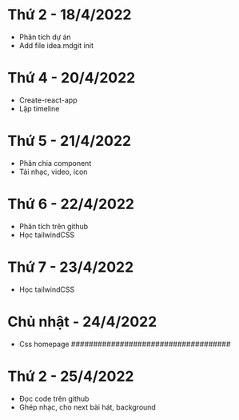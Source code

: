 # Thứ 2 - 18/4/2022
- Phân tích dự án
- Add file idea.mdgit init
# Thứ 4 - 20/4/2022
- Create-react-app
- Lập timeline
# Thứ 5 - 21/4/2022
- Phân chia component
- Tải nhạc, video, icon
# Thứ 6 - 22/4/2022
- Phân tích trên github
- Học tailwindCSS
# Thứ 7 - 23/4/2022
- Học tailwindCSS
# Chủ nhật - 24/4/2022
- Css homepage
####################################
# Thứ 2 - 25/4/2022
- Đọc code trên github
- Ghép nhạc, cho next bài hát, background